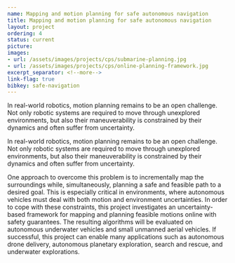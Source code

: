 ```yaml
---
name: Mapping and motion planning for safe autonomous navigation
title: Mapping and motion planning for safe autonomous navigation
layout: project
ordering: 4
status: current 
picture:
images:
- url: /assets/images/projects/cps/submarine-planning.jpg
- url: /assets/images/projects/cps/online-planning-framework.jpg
excerpt_separator: <!--more-->
link-flag: true
bibkey: safe-navigation
---
```


In real-world robotics, motion planning remains to be an open challenge. Not only robotic systems are required to move through unexplored environments, but also their maneuverability is constrained by their dynamics and often suffer from uncertainty.

<!--more-->
In real-world robotics, motion planning remains to be an open challenge. Not only robotic systems are required to move through unexplored environments, but also their maneuverability is constrained by their dynamics and often suffer from uncertainty.

One approach to overcome this problem is to incrementally map the surroundings while, simultaneously, planning a safe and feasible path to a desired goal. This is especially critical in environments, where autonomous vehicles must deal with both motion and environment uncertainties.  In order to cope with these constraints, this project investigates an uncertainty-based framework for mapping and planning feasible motions online with safety guarantees. The resulting algorithms will be evaluated on autonomous underwater vehicles and small unmanned aerial vehicles.  If successful, this project can enable many applications such as autonomous drone delivery, autonomous planetary exploration, search and rescue, and underwater explorations.

